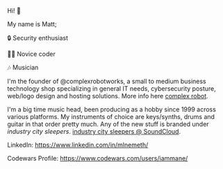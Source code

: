 Hi! 👋

My name is Matt;

🔒 Security enthusiast

👨‍💻 Novice coder

🎶 Musician

I'm the founder of @complexrobotworks, a small to medium business technology shop specializing in general IT needs, cybersecurity posture, web/logo design and hosting solutions. More info here [complex robot](https://complexrobot.works).

I'm a big time music head, been producing as a hobby since 1999 across various platforms. My instruments of choice are keys/synths, drums and guitar in that order pretty much. Any of the new stuff is branded under *industry city sleepers*. [industry city sleepers @ SoundCloud](https://soundcloud.com/icsleepers/tracks).

LinkedIn: https://www.linkedin.com/in/mlnemeth/

Codewars Profile: https://www.codewars.com/users/iammane/
